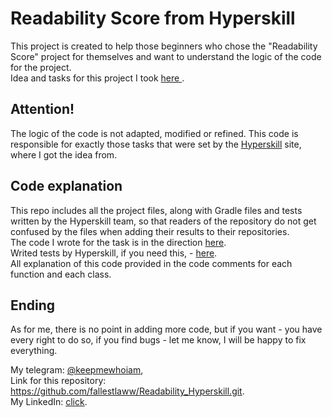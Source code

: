 # Readability Score from Hyperskill

This project is created to help those beginners who chose the "Readability Score" project for themselves and want to understand the logic of the code for the project.  
Idea and tasks for this project I took [here ](https://hyperskill.org/study-plan).  

## Attention!
The logic of the code is not adapted, modified or refined. This code is responsible for exactly those tasks that were set by the [Hyperskill](https://hyperskill.org/study-plan) site, where I got the idea from.

## Code explanation
This repo includes all the project files, along with Gradle files and tests written by the Hyperskill team, so that readers of the repository do not get confused by the files when adding their results to their repositories.    
The code I wrote for the task is in the direction [here](https://github.com/fallestlaww/Readability_Hyperskill/tree/main/Readability%20Score%20(Java)%20(1)/task/src/readability).    
Writed tests by Hyperskill, if you need this, - [here](https://github.com/fallestlaww/Readability_Hyperskill/tree/main/Readability%20Score%20(Java)%20(1)/task/test).    
All explanation of this code provided in the code comments for each function and each class.    

## Ending

As for me, there is no point in adding more code, but if you want - you have every right to do so, if you find bugs - let me know, I will be happy to fix everything.  

My telegram: [@keepmewhoiam](https://t.me/keepmewhoiam),    
Link for this repository: https://github.com/fallestlaww/Readability_Hyperskill.git.    
My LinkedIn: [click](https://www.linkedin.com/in/pavlo-svitenko-a167152bb/).    
